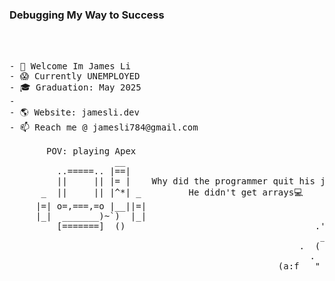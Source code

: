 ### Debugging My Way to Success

<!--
**skxvtchy/skxvtchy** is a ✨ _special_ ✨ repository because its `README.md` (this file) appears on your GitHub profile.
Here are some ideas to get you started:
-->
<pre>
                                                                                    ,:
                                                                                  ,' |
                                                                                 /   :           __,-~~/~    `---.    
- 👋 Welcome Im James Li                                                      --'   /           _/_,---(      ,    )          
- 😱 Currently UNEMPLOYED                                                     \/ />/        __ /        <    /   )  \___                                                 - 📰 Reading To Crack the Coding Interview                                    / /_\--===;;;'====------------------===;;;===----- -  -          
- 🎓 Graduation: May 2025                                                  __/   /            \/  ~"~"~"~"~"~\~"~)~"/
-                                                                          ) '-. /            (_ (   \  (     >    \)
- 🌎 Website: jamesli.dev                                                  ./  :\              \_( _ <         >_>'
- 📫 Reach me @ jamesli784@gmail.com                                        /.' '                 ~ `-i' ::>|--"
                                                                           '/'                         I;|.|.|
       POV: playing Apex                                                  +                           <|i::|i|`.
                    __                                                   '                           (` ^'"`-' ")
         ..=====.. |==|                                                 `.                 ,---.          U 
         ||     || |= |    Why did the programmer quit his job?       .-"-                ;     \         ;   
      _  ||     || |^*| _         He didn't get arrays💻            (    |           .==\"/==.  `-.___.-'
     |=| o=,===,=o |__||=|                                        . .-'  '.         ((+) .  .:)
     |_|  _______)~`)  |_|                                     ( (.   )8:           |'.-(o)-.'|  
         [=======]  ()                                    .'    / (_  )             \/  \_/  \/   
                                                           _. :(.   )8P  `    
                                                       .  (  `-' (  `.   )
                                                         .  :  (   .a8a)  
                                                   (a:f   "     `"       ` ))
</pre>
